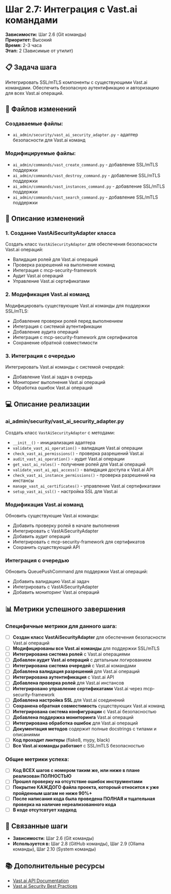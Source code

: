# Шаг 2.7: Интеграция с Vast.ai командами

**Зависимости:** Шаг 2.6 (Git команды)  
**Приоритет:** Высокий  
**Время:** 2-3 часа  
**Этап:** 2 (Зависимые от утилит)

## 📋 Задача шага

Интегрировать SSL/mTLS компоненты с существующими Vast.ai командами. Обеспечить безопасную аутентификацию и авторизацию для всех Vast.ai операций.

## 📁 Файлов изменений

### Создаваемые файлы:
- `ai_admin/security/vast_ai_security_adapter.py` - адаптер безопасности для Vast.ai команд

### Модифицируемые файлы:
- `ai_admin/commands/vast_create_command.py` - добавление SSL/mTLS поддержки
- `ai_admin/commands/vast_destroy_command.py` - добавление SSL/mTLS поддержки
- `ai_admin/commands/vast_instances_command.py` - добавление SSL/mTLS поддержки
- `ai_admin/commands/vast_search_command.py` - добавление SSL/mTLS поддержки

## 🔧 Описание изменений

### 1. Создание VastAiSecurityAdapter класса
Создать класс `VastAiSecurityAdapter` для обеспечения безопасности Vast.ai операций:
- Валидация ролей для Vast.ai операций
- Проверка разрешений на выполнение команд
- Интеграция с mcp-security-framework
- Аудит Vast.ai операций
- Управление Vast.ai сертификатами

### 2. Модификация Vast.ai команд
Модифицировать существующие Vast.ai команды для поддержки SSL/mTLS:
- Добавление проверки ролей перед выполнением
- Интеграция с системой аутентификации
- Добавление аудита операций
- Интеграция с mcp-security-framework для сертификатов
- Сохранение обратной совместимости

### 3. Интеграция с очередью
Интегрировать Vast.ai команды с системой очередей:
- Добавление Vast.ai задач в очередь
- Мониторинг выполнения Vast.ai операций
- Обработка ошибок Vast.ai операций

## 💻 Описание реализации

### ai_admin/security/vast_ai_security_adapter.py
Создать класс `VastAiSecurityAdapter` с методами:
- `__init__()` - инициализация адаптера
- `validate_vast_ai_operation()` - валидация Vast.ai операции
- `check_vast_ai_permissions()` - проверка разрешений Vast.ai
- `audit_vast_ai_operation()` - аудит Vast.ai операции
- `get_vast_ai_roles()` - получение ролей для Vast.ai операций
- `validate_vast_ai_api_access()` - валидация доступа к Vast.ai API
- `check_vast_ai_instance_permissions()` - проверка разрешений на инстансы
- `manage_vast_ai_certificates()` - управление Vast.ai сертификатами
- `setup_vast_ai_ssl()` - настройка SSL для Vast.ai

### Модификация Vast.ai команд
Обновить существующие Vast.ai команды:
- Добавить проверку ролей в начале выполнения
- Интегрировать с VastAiSecurityAdapter
- Добавить аудит операций
- Интегрировать с mcp-security-framework для сертификатов
- Сохранить существующий API

### Интеграция с очередью
Обновить QueuePushCommand для поддержки Vast.ai операций:
- Добавить валидацию Vast.ai задач
- Интегрировать с VastAiSecurityAdapter
- Добавить мониторинг Vast.ai операций

## 📊 Метрики успешного завершения

### Специфичные метрики для данного шага:
- [ ] **Создан класс VastAiSecurityAdapter** для обеспечения безопасности Vast.ai операций
- [ ] **Модифицированы все Vast.ai команды** для поддержки SSL/mTLS
- [ ] **Интегрирована система ролей** с Vast.ai операциями
- [ ] **Добавлен аудит Vast.ai операций** с детальным логированием
- [ ] **Интегрирована система очередей** с Vast.ai командами
- [ ] **Добавлена валидация разрешений** для Vast.ai операций
- [ ] **Интегрирована аутентификация** с Vast.ai API
- [ ] **Добавлена проверка ролей** для Vast.ai инстансов
- [ ] **Интегрировано управление сертификатами** Vast.ai через mcp-security-framework
- [ ] **Добавлена настройка SSL** для Vast.ai соединений
- [ ] **Сохранена обратная совместимость** существующих Vast.ai команд
- [ ] **Интегрирована система конфигурации** с Vast.ai безопасностью
- [ ] **Добавлена поддержка мониторинга** Vast.ai операций
- [ ] **Интегрирована обработка ошибок** для Vast.ai операций
- [ ] **Документация методов** содержит полные docstrings с типами и описаниями
- [ ] **Код проходит линтеры** (flake8, mypy, black)
- [ ] **Все Vast.ai команды работают** с SSL/mTLS безопасностью

### Общие метрики успеха:
- [ ] **Код ВСЕХ шагов с номером таким же, или ниже в плане реализован ПОЛНОСТЬЮ**
- [ ] **Прошел проверку на отсутствие ошибок инструментами**
- [ ] **Покрытие КАЖДОГО файла проекта, котороый относится к уже пройденным шагам не ниже 90%+**
- [ ] **После написания кода была проведена ПОЛНАЯ и тщательная проверка на наличие нереализованного кода**
- [ ] **В коде отсутсвтует хардкод**

## 🔗 Связанные шаги

- **Зависимости:** Шаг 2.6 (Git команды)
- **Используется в:** Шаг 2.8 (GitHub команды), Шаг 2.9 (Ollama команды), Шаг 2.10 (System команды)

## 📚 Дополнительные ресурсы

- [Vast.ai API Documentation](https://vast.ai/docs/)
- [Vast.ai Security Best Practices](https://vast.ai/docs/security/)
